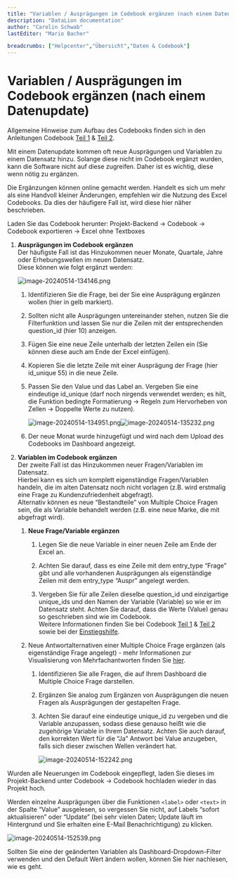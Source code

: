 ```yaml
---
title: "Variablen / Ausprägungen im Codebook ergänzen (nach einem Datenupdate)"
description: "DataLion documentation"
author: "Carolin Schwab"
lastEditor: "Mario Bacher"

breadcrumbs: ["Helpcenter","Übersicht","Daten & Codebook"]
---
```


# Variablen / Ausprägungen im Codebook ergänzen (nach einem Datenupdate)

Allgemeine Hinweise zum Aufbau des Codebooks finden sich in den Anleitungen Codebook [Teil 1](Das-Codebook---Teil-1_3440656.html) & [Teil 2](Das-Codebook---Teil-2_3440677.html).

Mit einem Datenupdate kommen oft neue Ausprägungen und Variablen zu einem Datensatz hinzu. Solange diese nicht im Codebook ergänzt wurden, kann die Software nicht auf diese zugreifen. Daher ist es wichtig, diese wenn nötig zu ergänzen.

Die Ergänzungen können online gemacht werden. Handelt es sich um mehr als eine Handvoll kleiner Änderungen, empfehlen wir die Nutzung des Excel Codebooks. Da dies der häufigere Fall ist, wird diese hier näher beschrieben.

Laden Sie das Codebook herunter: Projekt-Backend → Codebook → Codebook exportieren → Excel ohne Textboxes

1.  **Ausprägungen im Codebook ergänzen**  
    Der häufigste Fall ist das Hinzukommen neuer Monate, Quartale, Jahre oder Erhebungswellen im neuen Datensatz.  
    Diese können wie folgt ergänzt werden:
    
    ![image-20240514-134146.png](/img/31817730.png)
    1.  Identifizieren Sie die Frage, bei der Sie eine Ausprägung ergänzen wollen (hier in gelb markiert).
        
    2.  Sollten nicht alle Ausprägungen untereinander stehen, nutzen Sie die Filterfunktion und lassen Sie nur die Zeilen mit der entsprechenden question\_id (hier 10) anzeigen.
        
    3.  Fügen Sie eine neue Zeile unterhalb der letzten Zeilen ein (Sie können diese auch am Ende der Excel einfügen).
        
    4.  Kopieren Sie die letzte Zeile mit einer Ausprägung der Frage (hier id\_unique 55) in die neue Zeile.
        
    5.  Passen Sie den Value und das Label an. Vergeben Sie eine eindeutige id\_unique (darf noch nirgends verwendet werden; es hilt, die Funktion bedingte Formatierung → Regeln zum Hervorheben von Zellen → Doppelte Werte zu nutzen).
        
        ![image-20240514-134951.png](/img/31817738.png)![image-20240514-135232.png](/img/31686662.png)
    6.  Der neue Monat wurde hinzugefügt und wird nach dem Upload des Codebooks im Dashboard angezeigt.
        

1.  **Variablen im Codebook ergänzen**  
    Der zweite Fall ist das Hinzukommen neuer Fragen/Variablen im Datensatz.  
    Hierbei kann es sich um komplett eigenständige Fragen/Variablen handeln, die im alten Datensatz noch nicht vorlagen (z.B. wird erstmalig eine Frage zu Kundenzufriedenheit abgefragt).  
    Alternativ können es neue “Bestandteile” von Multiple Choice Fragen sein, die als Variable behandelt werden (z.B. eine neue Marke, die mit abgefragt wird).
    
    1.  **Neue Frage/Variable ergänzen**
        
        1.  Legen Sie die neue Variable in einer neuen Zeile am Ende der Excel an.
            
        2.  Achten Sie darauf, dass es eine Zeile mit dem entry\_type “Frage” gibt und alle vorhandenen Ausprägungen als eigenständige Zeilen mit dem entry\_type “Auspr” angelegt werden.
            
        3.  Vergeben Sie für alle Zeilen dieselbe question\_id und einzigartige unique\_ids und den Namen der Variable (Variable) so wie er im Datensatz steht. Achten Sie darauf, dass die Werte (Value) genau so geschrieben sind wie im Codebook.  
            Weitere Informationen finden Sie bei Codebook [Teil 1](Das-Codebook---Teil-1_3440656.html) & [Teil 2](Das-Codebook---Teil-2_3440677.html) sowie bei der [Einstiegshilfe](Erste-Schritte-in-DataLion_3473511.html).
            
    2.  Neue Antwortalternativen einer Multiple Choice Frage ergänzen (als eigenständige Frage angelegt) - mehr Informationen zur Visualisierung von Mehrfachantworten finden Sie [hier](10879004.html).
        
        1.  Identifizieren Sie alle Fragen, die auf Ihrem Dashboard die Multiple Choice Frage darstellen.
            
        2.  Ergänzen Sie analog zum Ergänzen von Ausprägungen die neuen Fragen als Ausprägungen der gestapelten Frage.
            
        3.  Achten Sie darauf eine eindeutige unique\_id zu vergeben und die Variable anzupassen, sodass diese genauso heißt wie die zugehörige Variable in Ihrem Datensatz. Achten Sie auch darauf, den korrekten Wert für die “Ja” Antwort bei Value anzugeben, falls sich dieser zwischen Wellen verändert hat.  
            
            ![image-20240514-152242.png](/img/31817770.png)
            

Wurden alle Neuerungen im Codebook eingepflegt, laden Sie dieses im Projekt-Backend unter Codebook → Codebook hochladen wieder in das Projekt hoch.

Werden einzelne Ausprägungen über die Funktionen `<label>` oder `<text>` in der Spalte “Value” ausgelesen, so vergessen Sie nicht, auf Labels “sofort aktualisieren” oder “Update” (bei sehr vielen Daten; Update läuft im Hintergrund und Sie erhalten eine E-Mail Benachrichtigung) zu klicken.

![image-20240514-152539.png](/img/31719435.png)

Sollten Sie eine der geänderten Variablen als Dashboard-Dropdown-Filter verwenden und den Default Wert ändern wollen, können Sie hier nachlesen, wie es geht.

